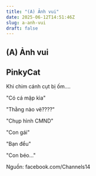 ```yaml
---
title: "(A) Ảnh vui"
date: 2025-06-12T14:51:46Z
slug: a-anh-vui
draft: false
---
```


## (A) Ảnh vui

## PinkyCat

Khi chim cánh cụt bị ốm....

 
"Có cá mập kìa"
 
 
"Thằng nào vẽ????"
 
 
"Chụp hình CMND"

 
"Con gái"

 
 
"Bạn đểu"

 
 
"Con béo..."

 
Nguồn: facebook.com/Channels14